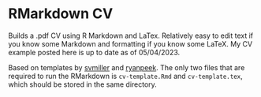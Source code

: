 # RMarkdown CV 

Builds a .pdf CV using R Markdown and LaTex. Relatively easy to edit text if you know some Markdown and formatting if you know some LaTeX. My CV example posted here is up to date as of 05/04/2023. 






Based on templates by [svmiller](https://github.com/svmiller/svm-r-markdown-templates) and [ryanpeek](https://github.com/ryanpeek/markdown_cv). The only two files that are required to run the RMarkdown is `cv-template.Rmd` and `cv-template.tex`, which should be stored in the same directory.


